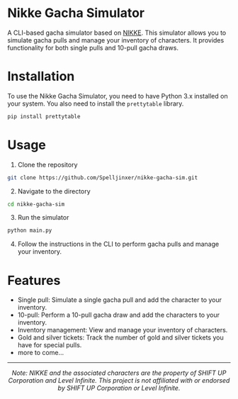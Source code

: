 # Nikke Gacha Simulator

A CLI-based gacha simulator based on [NIKKE](https://nikke-en.com/). This simulator allows you to simulate gacha pulls and manage your inventory of characters. It provides functionality for both single pulls and 10-pull gacha draws.

# Installation
To use the Nikke Gacha Simulator, you need to have Python 3.x installed on your system. You also need to install the `prettytable` library.

```bash
pip install prettytable
```

# Usage
1. Clone the repository
```bash
git clone https://github.com/Spelljinxer/nikke-gacha-sim.git
```

2. Navigate to the directory
```bash
cd nikke-gacha-sim
```

3. Run the simulator
```bash
python main.py
```
4. Follow the instructions in the CLI to perform gacha pulls and manage your inventory.

# Features
- Single pull: Simulate a single gacha pull and add the character to your inventory.
- 10-pull: Perform a 10-pull gacha draw and add the characters to your inventory.
- Inventory management: View and manage your inventory of characters.
- Gold and silver tickets: Track the number of gold and silver tickets you have for special pulls.
- more to come...
--- 
<div align="center">

*Note: NIKKE and the associated characters are the property of SHIFT UP Corporation and Level Infinite. This project is not affiliated with or endorsed by SHIFT UP Corporation or Level Infinite.*
</div>